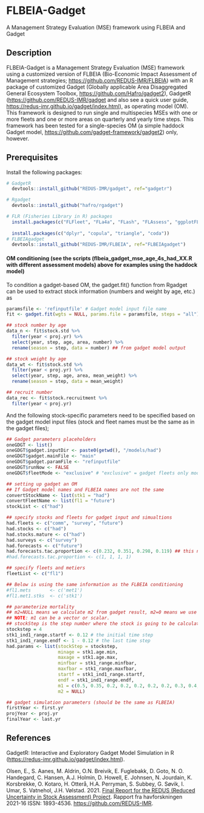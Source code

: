 # FLBEIA-Gadget
A Management Strategy Evaluation (MSE) framework using FLBEIA and Gadget

## Description
FLBEIA-Gadget is a Management Strategy Evaluation (MSE) framework using a customized version of FLBEIA (Bio-Economic Impact Assessment of Management strategies; https://github.com/REDUS-IMR/FLBEIA) with an R package of customized Gadget (Globally applicable Area Disaggregated General Ecosystem Toolbox, https://github.com/Hafro/gadget2), GadgetR (https://github.com/REDUS-IMR/gadget and also see a quick user guide, https://redus-imr.github.io/gadget/index.html), as operating model (OM). This framework is designed to run single and multispecies MSEs with one or more fleets and one or more areas on quarterly and yearly time steps. This framework has been tested for a single-species OM (a simple haddock Gadget model, https://github.com/gadget-framework/gadget2) only, however. 

## Prerequisites
Install the following packages:
```r
# GadgetR
  devtools::install_github("REDUS-IMR/gadget", ref="gadgetr")

# Rgadget
  devtools::install_github("hafro/rgadget")

# FLR (Fisheries Library in R) packages
  install.packages(c("FLFleet", "FLa4a", "FLash", "FLAssess", "ggplotFL", "FLSAM", "FLCore"), repos="http://flr-project.org/R")
  
  install.packages(c("dplyr", "copula", "triangle", "coda"))  
# FLBEIAgadget  
  devtools::install_github("REDUS-IMR/FLBEIA", ref="FLBEIAgadget")

```

#### OM conditioning (see the scripts (flbeia_gadget_mse_age_4s_had_XX.R with different assessment models) above for examples using the haddock model)
To condition a gadget-based OM, the gadget.fit() function from Rgadget can be used to extract stock information (numbers and weight by age, etc.) as
```r
paramsfile <- 'refinputfile' # Gadget model input file name
fit <- gadget.fit(wgts = NULL, params.file = paramsfile, steps = "all")

## stock number by age 
data_n <- fit$stock.std %>% 
  filter(year < proj.yr) %>% 
  select(year, step, age, area, number) %>% 
  rename(season = step, data = number) ## from gadget model output

## stock weight by age
data_wt <- fit$stock.std %>% 
  filter(year < proj.yr) %>% 
  select(year, step, age, area, mean_weight) %>% 
  rename(season = step, data = mean_weight)

## recruit number
data_rec <- fit$stock.recruitment %>% 
  filter(year < proj.yr) 

```
And the following stock-specific parameters need to be specified based on the gadget model input files (stock and fleet names must be the same as in the gadget files);
```r
## Gadget parameters placeholders
oneGDGT <- list()
oneGDGT$gadget.inputDir <- paste0(getwd(), "/models/had")
oneGDGT$gadget.mainFile <- "main"
oneGDGT$gadget.paramFile <- "refinputfile"
oneGDGT$runNow <- FALSE
oneGDGT$fleetMode <- "exclusive" # "exclusive" = gadget fleets only model, "mixed" = FLBEIA & gadget fleets mode

## setting up gadget an OM
## If Gadget model names and FLBEIA names are not the same
convertStockName <- list(stk1 = "had")
convertFleetName <- list(fl1 = "future")
stockList <- c("had")

## specify stocks and fleets for gadget input and simualtions 
had.fleets <- c("comm", "survey", "future")
had.stocks <- c("had")
had.stocks.mature <- c("had")
had.surveys <- c("survey")
had.forecasts <- c("future")
had.forecasts.tac.proportion <- c(0.232, 0.351, 0.298, 0.119) ## this needs to be the same as FLBEIA ################
#had.forecasts.tac.proportion <- c(1, 1, 1, 1)

## specify fleets and metiers
fleetList <- c("fl1")

## Below is using the same information as the FLBEIA conditioning
#fl1.mets       <- c('met1')
#fl1.met1.stks  <- c('stk1')

## parameterize mortality
## m2=NULL means we calculate m2 from gadget result, m2=0 means we use only residual mortality (m1). 
## NOTE: m1 can be a vector or scalar.
## stockStep is the step number where the stock is going to be calculated
stockstep = 4
stk1_ind1_range.startf <- 0.12 # the initial time step 
stk1_ind1_range.endf <- 1 - 0.12 # the last time step
had.params <- list(stockStep = stockstep, 
                   minage = stk1.age.min, 
                   maxage = stk1.age.max, 
                   minfbar = stk1_range.minfbar, 
                   maxfbar = stk1_range.maxfbar, 
                   startf = stk1_ind1_range.startf, 
                   endf = stk1_ind1_range.endf, 
                   m1 = c(0.5, 0.35, 0.2, 0.2, 0.2, 0.2, 0.2, 0.3, 0.4, 0.7),
                   m2 = NULL)

## gadget simulation parameters (should be the same as FLBEIA)
firstYear <- first.yr
projYear <- proj.yr
finalYear <- last.yr

```


## References
GadgetR: Interactive and Exploratory Gadget Model Simulation in R (https://redus-imr.github.io/gadget/index.html).

Olsen, E., S. Aanes, M. Aldrin, O.N. Breivik, E. Fuglebakk, D. Goto, N. O. Handegard, C. Hansen, A.J. Holmin, D. Howell, E. Johnsen, N. Jourdain, K. Korsbrekke, O. Kotaro, H. Otterå, H.A. Perryman, S. Subbey, G. Søvik, I. Umar, S. Vatnehol, J.H. Vølstad. 2021. [Final Report for the REDUS (Reduced Uncertainty in Stock Assessment) Project](https://www.hi.no/hi/nettrapporter/rapport-fra-havforskningen-en-2021-16). Rapport fra havforskningen 2021-16 ISSN: 1893-4536. https://github.com/REDUS-IMR.
